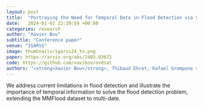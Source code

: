 ```yaml
---
layout: post
title:  "Portraying the Need for Temporal Data in Flood Detection via Sentinel-1"
date:   2024-01-02 22:20:59 +00:00
categories: research
author: "Xavier Bou"
subtitle: "Conference paper"
venue: "IGARSS"
image: thumbnails/igarss24_tn.png
paper: https://arxiv.org/abs/2403.03671
code: https://github.com/xavibou/ovdsat
authors: "<strong>Xavier Bou</strong>, Thibaud Ehret, Rafael Grompone von Gioi, Jérémy Anger"
---
```

We address current limitations in flood detection and illustrate the importance of temporal information to solve the flood detection problem, extending the MMFlood dataset to multi-date.